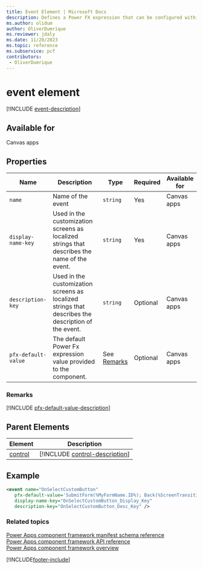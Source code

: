 ```yaml
---
title: Event Element | Microsoft Docs
description: Defines a Power FX expression that can be configured within Power Apps Studio, then triggered within the component code.
ms.author: olidum
author: OliverDumrique
ms.reviewer: jdaly
ms.date: 11/20/2023
ms.topic: reference
ms.subservice: pcf
contributors:
 - OliverDumrique
---
```


# event element

[!INCLUDE [event-description](includes/event-description.md)]

## Available for

Canvas apps

## Properties

|Name |Description |Type |Required | Available for|
|------|------|------|-------|------------|
|`name` |Name of the event |`string` |Yes |Canvas apps|
|`display-name-key` |Used in the customization screens as localized strings that describes the name of the event. |`string` |Yes |Canvas apps|
|`description-key` |Used in the customization screens as localized strings that describes the description of the event. |`string` |Optional |Canvas apps|
|`pfx-default-value` |The default Power Fx expression value provided to the component. |See [Remarks](#remarks) |Optional |Canvas apps|

### Remarks

[!INCLUDE [pfx-default-value-description](includes/pfx-default-value-description.md)]

## Parent Elements

|Element|Description|
|--|--|
|[control](control.md)|[!INCLUDE [control-description](includes/control-description.md)]|

## Example

```xml
<event name="OnSelectCustomButton"
   pfx-default-value='SubmitForm(%MyFormName.ID%); Back(%ScreenTransition.RESERVED%.Cover)'
   display-name-key="OnSelectCustomButton_Display_Key"
   description-key="OnSelectCustomButton_Desc_Key" />
```

### Related topics

[Power Apps component framework manifest schema reference](index.md)   
[Power Apps component framework API reference](../reference/index.md)   
[Power Apps component framework overview](../overview.md)

[!INCLUDE[footer-include](../../../includes/footer-banner.md)]

